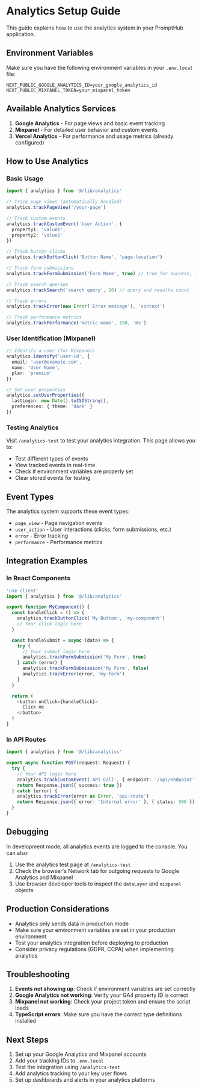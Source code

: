 # Analytics Setup Guide

This guide explains how to use the analytics system in your PromptHub application.

## Environment Variables

Make sure you have the following environment variables in your `.env.local` file:

```env
NEXT_PUBLIC_GOOGLE_ANALYTICS_ID=your_google_analytics_id
NEXT_PUBLIC_MIXPANEL_TOKEN=your_mixpanel_token
```

## Available Analytics Services

1. **Google Analytics** - For page views and basic event tracking
2. **Mixpanel** - For detailed user behavior and custom events
3. **Vercel Analytics** - For performance and usage metrics (already configured)

## How to Use Analytics

### Basic Usage

```typescript
import { analytics } from '@/lib/analytics'

// Track page views (automatically handled)
analytics.trackPageView('/your-page')

// Track custom events
analytics.trackCustomEvent('User Action', { 
  property1: 'value1',
  property2: 'value2' 
})

// Track button clicks
analytics.trackButtonClick('Button Name', 'page-location')

// Track form submissions
analytics.trackFormSubmission('Form Name', true) // true for success, false for failure

// Track search queries
analytics.trackSearch('search query', 10) // query and results count

// Track errors
analytics.trackError(new Error('Error message'), 'context')

// Track performance metrics
analytics.trackPerformance('metric-name', 150, 'ms')
```

### User Identification (Mixpanel)

```typescript
// Identify a user (for Mixpanel)
analytics.identify('user-id', {
  email: 'user@example.com',
  name: 'User Name',
  plan: 'premium'
})

// Set user properties
analytics.setUserProperties({
  lastLogin: new Date().toISOString(),
  preferences: { theme: 'dark' }
})
```

### Testing Analytics

Visit `/analytics-test` to test your analytics integration. This page allows you to:

- Test different types of events
- View tracked events in real-time
- Check if environment variables are properly set
- Clear stored events for testing

## Event Types

The analytics system supports these event types:

- `page_view` - Page navigation events
- `user_action` - User interactions (clicks, form submissions, etc.)
- `error` - Error tracking
- `performance` - Performance metrics

## Integration Examples

### In React Components

```typescript
'use client'
import { analytics } from '@/lib/analytics'

export function MyComponent() {
  const handleClick = () => {
    analytics.trackButtonClick('My Button', 'my-component')
    // Your click logic here
  }

  const handleSubmit = async (data) => {
    try {
      // Your submit logic here
      analytics.trackFormSubmission('My Form', true)
    } catch (error) {
      analytics.trackFormSubmission('My Form', false)
      analytics.trackError(error, 'my-form')
    }
  }

  return (
    <button onClick={handleClick}>
      Click me
    </button>
  )
}
```

### In API Routes

```typescript
import { analytics } from '@/lib/analytics'

export async function POST(request: Request) {
  try {
    // Your API logic here
    analytics.trackCustomEvent('API Call', { endpoint: '/api/endpoint' })
    return Response.json({ success: true })
  } catch (error) {
    analytics.trackError(error as Error, 'api-route')
    return Response.json({ error: 'Internal error' }, { status: 500 })
  }
}
```

## Debugging

In development mode, all analytics events are logged to the console. You can also:

1. Use the analytics test page at `/analytics-test`
2. Check the browser's Network tab for outgoing requests to Google Analytics and Mixpanel
3. Use browser developer tools to inspect the `dataLayer` and `mixpanel` objects

## Production Considerations

- Analytics only sends data in production mode
- Make sure your environment variables are set in your production environment
- Test your analytics integration before deploying to production
- Consider privacy regulations (GDPR, CCPA) when implementing analytics

## Troubleshooting

1. **Events not showing up**: Check if environment variables are set correctly
2. **Google Analytics not working**: Verify your GA4 property ID is correct
3. **Mixpanel not working**: Check your project token and ensure the script loads
4. **TypeScript errors**: Make sure you have the correct type definitions installed

## Next Steps

1. Set up your Google Analytics and Mixpanel accounts
2. Add your tracking IDs to `.env.local`
3. Test the integration using `/analytics-test`
4. Add analytics tracking to your key user flows
5. Set up dashboards and alerts in your analytics platforms

